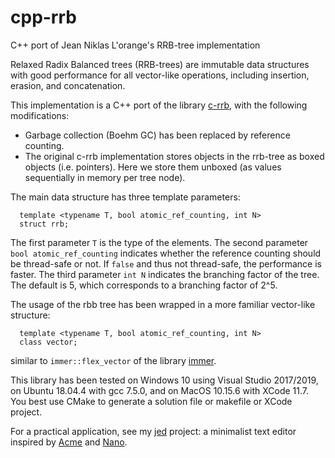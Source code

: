 # cpp-rrb
C++ port of Jean Niklas L'orange's RRB-tree implementation

Relaxed Radix Balanced trees (RRB-trees) are immutable data structures with good performance
for all vector-like operations, including insertion, erasion, and concatenation.

This implementation is a C++ port of the library [c-rrb](https://github.com/hypirion/c-rrb), with the
following modifications:

- Garbage collection (Boehm GC) has been replaced by reference counting.
- The original c-rrb implementation stores objects in the rrb-tree as boxed objects (i.e. pointers).
  Here we store them unboxed (as values sequentially in memory per tree node).
  
The main data structure has three template parameters:
```
  template <typename T, bool atomic_ref_counting, int N>
  struct rrb;  
```
The first parameter `T` is the type of the elements.
The second parameter `bool atomic_ref_counting` indicates whether the reference counting should be 
thread-safe or not. If `false` and thus not thread-safe, the performance is faster.
The third parameter `int N` indicates the branching factor of the tree. The default is 5, which 
corresponds to a branching factor of 2^5.

The usage of the rbb tree has been wrapped in a more familiar vector-like structure:
```
  template <typename T, bool atomic_ref_counting, int N>
  class vector;
```
similar to `immer::flex_vector` of the library [immer](https://github.com/arximboldi/immer).

This library has been tested on Windows 10 using Visual Studio 2017/2019, on Ubuntu 18.04.4 with gcc 7.5.0, and on MacOS 10.15.6 with XCode 11.7. You best use CMake to generate a solution file or makefile or XCode project.

For a practical application, see my [jed](https://github.com/janm31415/jed) project: a minimalist text editor inspired by [Acme](http://acme.cat-v.org/) and [Nano](https://github.com/madnight/nano).
